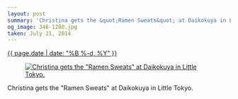 ```yaml
---
layout: post
summary: 'Christina gets the &quot;Ramen Sweats&quot; at Daikokuya in Little Tokyo.'
og_image: 346-1280.jpg
taken: July 21, 2014
---
```


<div class="post">
 <time>
  <a href="/346">
   {{ page.date | date: "%B %-d, %Y" }}
  </a>
 </time>
 <a href="/346">
  <figure data-taken="7/21/2014">
   <img alt='Christina gets the "Ramen Sweats" at Daikokuya in Little Tokyo.' sizes="(min-width: 700px) 50vw, calc(100vw - 2rem)" src="{{ site.assets_url }}/346-640.jpg" srcset="{{ site.assets_url }}/346-1280.jpg 1280w, {{ site.assets_url }}/346-960.jpg 960w, {{ site.assets_url }}/346-640.jpg 640w, {{ site.assets_url }}/346-320.jpg 320w"/>
  </figure>
 </a>
 <span>
  Christina gets the "Ramen Sweats" at Daikokuya in Little Tokyo.
 </span>
</div>
